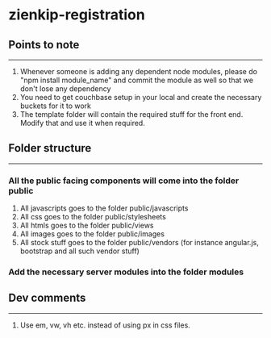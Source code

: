 # zienkip-registration

## Points to note
----------------
1. Whenever someone is adding any dependent node modules, please do "npm install module_name" and commit the module as well so that we don't lose any dependency
2. You need to get couchbase setup in your local and create the necessary buckets for it to work
3. The template folder will contain the required stuff for the front end. Modify that and use it when required.

## Folder structure
------------------
### All the public facing components will come into the folder public
1. All javascripts goes to the folder public/javascripts
2. All css goes to the folder public/stylesheets
3. All htmls goes to the folder public/views
4. All images goes to the folder public/images
5. All stock stuff goes to the folder public/vendors (for instance angular.js, bootstrap and all such vendor stuff)

### Add the necessary server modules into the folder modules

## Dev comments
--------------
1. Use em, vw, vh etc. instead of using px in css files.
